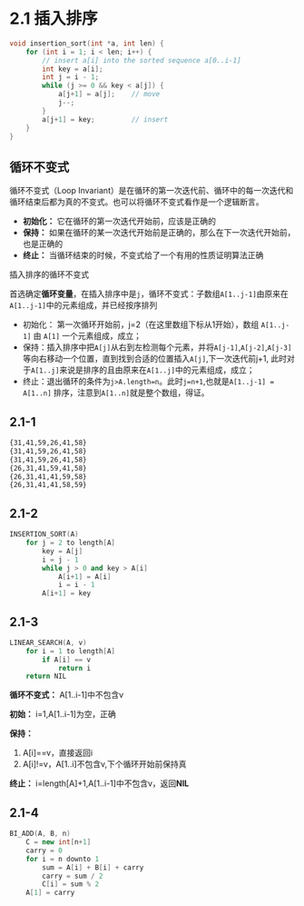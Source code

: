 # 2.1 插入排序

```cpp
void insertion_sort(int *a, int len) {
    for (int i = 1; i < len; i++) {
        // insert a[i] into the sorted sequence a[0..i-1]
        int key = a[i];
        int j = i - 1;
        while (j >= 0 && key < a[j]) {
            a[j+1] = a[j];    // move
            j--;
        }
        a[j+1] = key;         // insert
    }
}
```

## 循环不变式

循环不变式（Loop Invariant）是在循环的第一次迭代前、循环中的每一次迭代和循环结束后都为真的不变式。也可以将循环不变式看作是一个逻辑断言。

- **初始化：** 它在循环的第一次迭代开始前，应该是正确的
- **保持：** 如果在循环的某一次迭代开始前是正确的，那么在下一次迭代开始前，也是正确的
- **终止：** 当循环结束的时候，不变式给了一个有用的性质证明算法正确

插入排序的循环不变式

首选确定**循环变量**，在插入排序中是`j`，循环不变式：子数组`A[1..j-1]`由原来在`A[1..j-1]`中的元素组成，并已经按序排列

- 初始化： 第一次循环开始前，j=2（在这里数组下标从1开始），数组 `A[1..j-1]` 由 `A[1]` 一个元素组成，成立；
- 保持：插入排序中把`A[j]`从右到左检测每个元素，并将`A[j-1]`,`A[j-2]`,`A[j-3]`等向右移动一个位置，直到找到合适的位置插入`A[j]`,下一次迭代前j+1,
此时对于`A[1..j]`来说是排序的且由原来在`A[1..j]`中的元素组成，成立；
- 终止：退出循环的条件为`j>A.length=n`。此时`j=n+1`,也就是`A[1..j-1] = A[1..n]` 排序，注意到`A[1..n]`就是整个数组，得证。

## 2.1-1

```tex
{31,41,59,26,41,58}
{31,41,59,26,41,58}
{31,41,59,26,41,58}
{26,31,41,59,41,58}
{26,31,41,41,59,58}
{26,31,41,41,58,59}
```

## 2.1-2

```cpp
INSERTION_SORT(A)
    for j = 2 to length[A]
        key = A[j]
        i = j - 1
        while j > 0 and key > A[i]
            A[i+1] = A[i]
            i = i - 1
        A[i+1] = key
```

## 2.1-3

```cpp
LINEAR_SEARCH(A, v)
    for i = 1 to length[A]
        if A[i] == v
            return i
    return NIL
```

**循环不变式：** A[1..i-1]中不包含v

**初始：** i=1,A[1..i-1]为空，正确

**保持：**

1. A[i]==v，直接返回i  
2. A[i]!=v，A[1..i]不包含v,下个循环开始前保持真

**终止：** i=length[A]+1,A[1..i-1]中不包含v，返回**NIL**

## 2.1-4

```cpp
BI_ADD(A, B, n)
    C = new int[n+1]
    carry = 0
    for i = n downto 1
        sum = A[i] + B[i] + carry
        carry = sum / 2
        C[i] = sum % 2
    A[1] = carry
```
